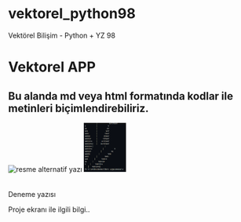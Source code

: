 # vektorel_python98
Vektörel Bilişim - Python + YZ 98

# Vektorel APP
## Bu alanda md veya html formatında kodlar ile metinleri biçimlendirebiliriz.

<img height="100" src="https://upload.wikimedia.org/wikipedia/commons/thumb/c/c3/Python-logo-notext.svg/800px-Python-logo-notext.svg.png" alt="resme alternatif yazı">

<img height="100" src="resimler/proje_ekrani.PNG"/>
<br>
<br>
<br>
Deneme yazısı
<p>Proje ekranı ile ilgili bilgi..</p>
